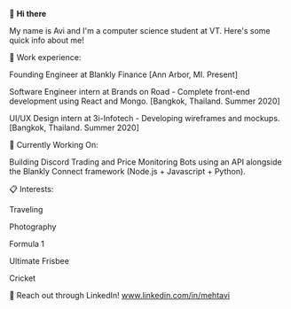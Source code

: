 👋 **Hi there**

My name is Avi and I'm a computer science student at VT. Here's some quick info about me!

🚀 Work experience:

Founding Engineer at Blankly Finance [Ann Arbor, MI. Present]

Software Engineer intern at Brands on Road - Complete front-end development using React and Mongo. [Bangkok, Thailand. Summer 2020]

UI/UX Design intern at 3i-Infotech - Developing wireframes and mockups. [Bangkok, Thailand. Summer 2020]

📍 Currently Working On:

Building Discord Trading and Price Monitoring Bots using an API alongside the Blankly Connect framework (Node.js + Javascript + Python).

📋 Interests:

Traveling

Photography

Formula 1

Ultimate Frisbee

Cricket

💬 Reach out through LinkedIn! www.linkedin.com/in/mehtavi
